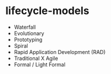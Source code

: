 # lifecycle-models
- Waterfall 
- Evolutionary
- Prototyping
- Spiral
- Rapid Application Development (RAD)
- Traditional X Agile
- Formal / Light Formal
